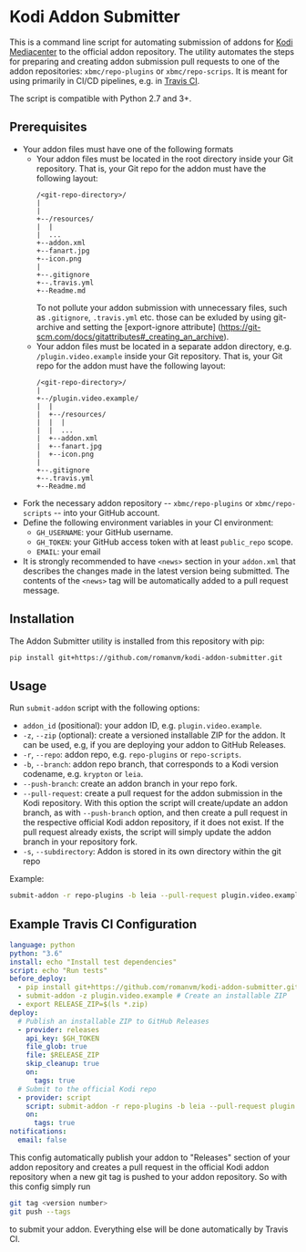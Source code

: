 # Kodi Addon Submitter

This is a command line script for automating submission of addons for
[Kodi Mediacenter](https://kodi.tv) to the official addon repository.
The utility automates the steps for preparing and creating addon submission
pull requests to one of the addon repositories: `xbmc/repo-plugins` or
`xbmc/repo-scrips`. It is meant for using primarily in CI/CD pipelines, e.g.
in [Travis CI](https://travis-ci.org/).

The script is compatible with Python 2.7 and 3+.
 

## Prerequisites

- Your addon files must have one of the following formats
  - Your addon files must be located in the root directory inside your Git repository.
    That is, your Git repo for the addon must have the following layout:
    ```
    /<git-repo-directory>/
    |
    |
    +--/resources/
    |  |
    |  ...
    +--addon.xml
    +--fanart.jpg
    +--icon.png
    |
    +--.gitignore
    +--.travis.yml
    +--Readme.md
    ```
    To not pollute your addon submission with unnecessary files, such as `.gitignore`, `.travis.yml` etc.
    those can be exluded by using git-archive and setting the [export-ignore attribute]
    (https://git-scm.com/docs/gitattributes#_creating_an_archive).
  - Your addon files must be located in a separate addon directory, e.g.
   `/plugin.video.example` inside your Git repository. That is, your Git repo for
    the addon must have the following layout:
    ```
    /<git-repo-directory>/
    |
    +--/plugin.video.example/
    |  |
    |  +--/resources/
    |  |  |
    |  |  ...
    |  +--addon.xml
    |  +--fanart.jpg
    |  +--icon.png
    |
    +--.gitignore
    +--.travis.yml
    +--Readme.md
    ```
- Fork the necessary addon repository -- `xbmc/repo-plugins` or
  `xbmc/repo-scripts` -- into your GitHub account.
- Define the following environment variables in your CI environment:
  - `GH_USERNAME`: your GitHub username.
  - `GH_TOKEN`: your GitHub access token with at least `public_repo` scope.
  - `EMAIL`: your email
- It is strongly recommended to have `<news>` section in your `addon.xml`
  that describes the changes made in the latest version being submitted.
  The contents of the `<news>` tag will be automatically added to
  a pull request message.
  
## Installation

The Addon Submitter utility is installed from this repository with pip:

```bash
pip install git+https://github.com/romanvm/kodi-addon-submitter.git
```

## Usage

Run `submit-addon` script with the following options:

- `addon_id` (positional): your addon ID, e.g. `plugin.video.example`.
- `-z`, `--zip` (optional): create a versioned installable ZIP for the addon.
  It can be used, e.g, if you are deploying your addon to GitHub Releases.
- `-r`, `--repo`: addon repo, e.g. `repo-plugins` or `repo-scripts`.
- `-b`, `--branch`: addon repo branch, that corresponds to a Kodi version
  codename, e.g. `krypton` or `leia`.
- `--push-branch`: create an addon branch in your repo fork.
- `--pull-request`: create a pull request for the addon submission in the Kodi
  repository. With this option the script will create/update an addon branch,
  as with `--push-branch` option, and then create a pull request in the respective
  official Kodi addon repository, if it does not exist. If the pull request
  already exists, the script will simply update the addon branch in your
  repository fork.
- `-s`, `--subdirectory`: Addon is stored in its own directory within the git repo

Example:
```bash
submit-addon -r repo-plugins -b leia --pull-request plugin.video.example
```

## Example Travis CI Configuration

```yaml
language: python
python: "3.6"
install: echo "Install test dependencies"
script: echo "Run tests"
before_deploy:
  - pip install git+https://github.com/romanvm/kodi-addon-submitter.git
  - submit-addon -z plugin.video.example # Create an installable ZIP
  - export RELEASE_ZIP=$(ls *.zip)
deploy:
  # Publish an installable ZIP to GitHub Releases
  - provider: releases
    api_key: $GH_TOKEN
    file_glob: true
    file: $RELEASE_ZIP
    skip_cleanup: true
    on:
      tags: true
  # Submit to the official Kodi repo
  - provider: script
    script: submit-addon -r repo-plugins -b leia --pull-request plugin.video.example
    on:
      tags: true
notifications:
  email: false
```
This config automatically publish your addon to "Releases" section of your
addon repository and creates a pull request in the official Kodi addon repository
when a new git tag is pushed to your addon repository. So with this config simply
run
```bash
git tag <version number>
git push --tags
```
to submit your addon. Everything else will be done automatically by Travis CI.
